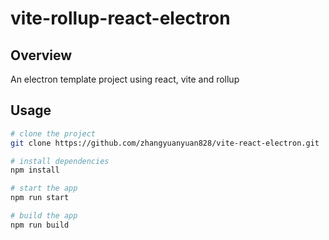 # vite-rollup-react-electron

## Overview

An electron template project using react, vite and rollup

## Usage

```bash
# clone the project
git clone https://github.com/zhangyuanyuan828/vite-react-electron.git

# install dependencies
npm install

# start the app
npm run start

# build the app
npm run build
```
